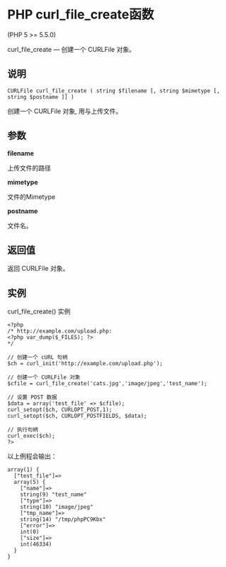 # PHP curl_file_create函数



(PHP 5 &gt;= 5.5.0)

curl_file_create — 创建一个 CURLFile 对象。

## 说明

```
CURLFile curl_file_create ( string $filename [, string $mimetype [, string $postname ]] )

```

创建一个 CURLFile 对象, 用与上传文件。

## 参数

**filename**

上传文件的路径

**mimetype**

文件的Mimetype

**postname**

文件名。

## 返回值

返回 CURLFile 对象。

## 实例

curl_file_create() 实例

```
<?php
/* http://example.com/upload.php:
<?php var_dump($_FILES); ?>
*/

// 创建一个 cURL 句柄
$ch = curl_init('http://example.com/upload.php');

// 创建一个 CURLFile 对象
$cfile = curl_file_create('cats.jpg','image/jpeg','test_name');

// 设置 POST 数据
$data = array('test_file' => $cfile);
curl_setopt($ch, CURLOPT_POST,1);
curl_setopt($ch, CURLOPT_POSTFIELDS, $data);

// 执行句柄
curl_exec($ch);
?>

```

以上例程会输出：

```
array(1) {
  ["test_file"]=>
  array(5) {
    ["name"]=>
    string(9) "test_name"
    ["type"]=>
    string(10) "image/jpeg"
    ["tmp_name"]=>
    string(14) "/tmp/phpPC9Kbx"
    ["error"]=>
    int(0)
    ["size"]=>
    int(46334)
  }
}

```



